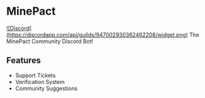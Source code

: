 # MinePact
[![Discord] (https://discordapp.com/api/guilds/947002930362462208/widget.png)](https://discord.gg/DWju8vzEEc)
The MinePact Community Discord Bot!


## Features
- Support Tickets
- Verification System
- Community Suggestions
